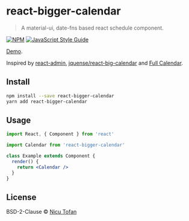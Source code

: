# react-bigger-calendar

> A material-ui, date-fns based react schedule component.

[![NPM](https://img.shields.io/npm/v/react-bigger-calendar.svg)](https://www.npmjs.com/package/react-bigger-calendar) [![JavaScript Style Guide](https://img.shields.io/badge/code_style-standard-brightgreen.svg)](https://standardjs.com)

[Demo](https://tnick.github.io/react-bigger-calendar/).

Inspired by [react-admin](https://github.com/marmelab/react-admin),
[jquense/react-big-calendar](https://github.com/jquense/react-big-calendar) and
[Full Calendar](https://fullcalendar.io/).


## Install

```bash
npm install --save react-bigger-calendar
yarn add react-bigger-calendar
```


## Usage

```jsx
import React, { Component } from 'react'

import Calendar from 'react-bigger-calendar'

class Example extends Component {
  render() {
    return <Calendar />
  }
}
```


## License

BSD-2-Clause © [Nicu Tofan](https://github.com/TNick)
